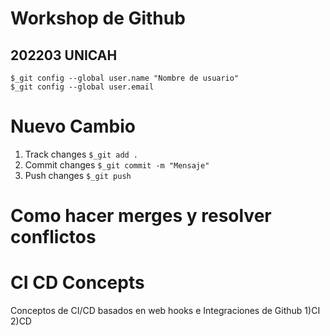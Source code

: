# Workshop de Github

## 202203 UNICAH

```
$_git config --global user.name "Nombre de usuario"
$_git config --global user.email 
```
# Nuevo Cambio

1) Track changes ```$_git add .```
2) Commit changes ```$_git commit -m "Mensaje"```
3) Push changes ```$_git push```

# Como hacer merges y resolver conflictos

# CI CD Concepts

Conceptos de CI/CD basados en web hooks e Integraciones de Github
1)CI
2)CD

